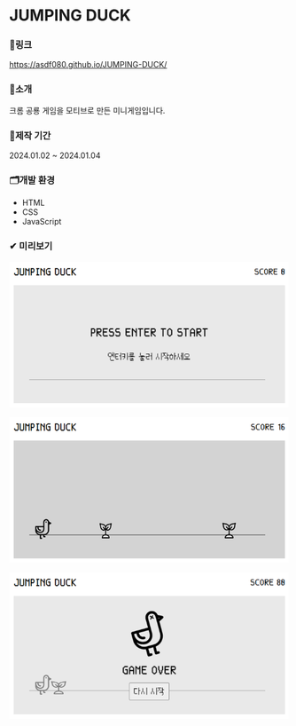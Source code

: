 # JUMPING DUCK

### 🔗링크
https://asdf080.github.io/JUMPING-DUCK/

### 🔎소개
크롬 공룡 게임을 모티브로 만든 미니게임입니다.

### 📅제작 기간
2024.01.02 ~ 2024.01.04

### 🗂개발 환경
- HTML
- CSS
- JavaScript

### ✔ 미리보기
![preview](./img/preview1.png)


![preview](./img/preview2.png)


![preview](./img/preview3.png)
